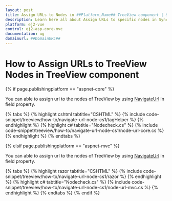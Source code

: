 ```yaml
---
layout: post
title: Assign URLs to Nodes in ##Platform_Name## TreeView component | Syncfusion
description: Learn here all about Assign URLs to specific nodes in Syncfusion ##Platform_Name## TreeView component of Syncfusion Essential JS 2 and more.
platform: ej2-vue
control: ej2-asp-core-mvc
documentation: ug
domainurl: ##DomainURL##
---
```


# How to Assign URLs to TreeView Nodes in TreeView component

{% if page.publishingplatform == "aspnet-core" %}

You can able to assign url to the nodes of TreeView by using [NavigateUrl](https://help.syncfusion.com/cr/aspnetcore-js2/Syncfusion.EJ2.Navigations.TreeViewFieldsSettings.html#Syncfusion_EJ2_Navigations_TreeViewFieldsSettings_NavigateUrl) in field property.

{% tabs %}
{% highlight cshtml tabtitle="CSHTML" %}
{% include code-snippet/treeview/how-to/navigate-url-node-cs1/tagHelper %}
{% endhighlight %}
{% highlight c# tabtitle="Nodecheck.cs" %}
{% include code-snippet/treeview/how-to/navigate-url-node-cs1/node-url-core.cs %}
{% endhighlight %}
{% endtabs %}

{% elsif page.publishingplatform == "aspnet-mvc" %}

You can able to assign url to the nodes of TreeView by using [NavigateUrl](https://help.syncfusion.com/cr/aspnetmvc-js2/Syncfusion.EJ2.Navigations.TreeViewFieldsSettings.html#Syncfusion_EJ2_Navigations_TreeViewFieldsSettings_NavigateUrl) in field property.

{% tabs %}
{% highlight razor tabtitle="CSHTML" %}
{% include code-snippet/treeview/how-to/navigate-url-node-cs1/razor %}
{% endhighlight %}
{% highlight c# tabtitle="Nodecheck.cs" %}
{% include code-snippet/treeview/how-to/navigate-url-node-cs1/node-url-mvc.cs %}
{% endhighlight %}
{% endtabs %}
{% endif %}
